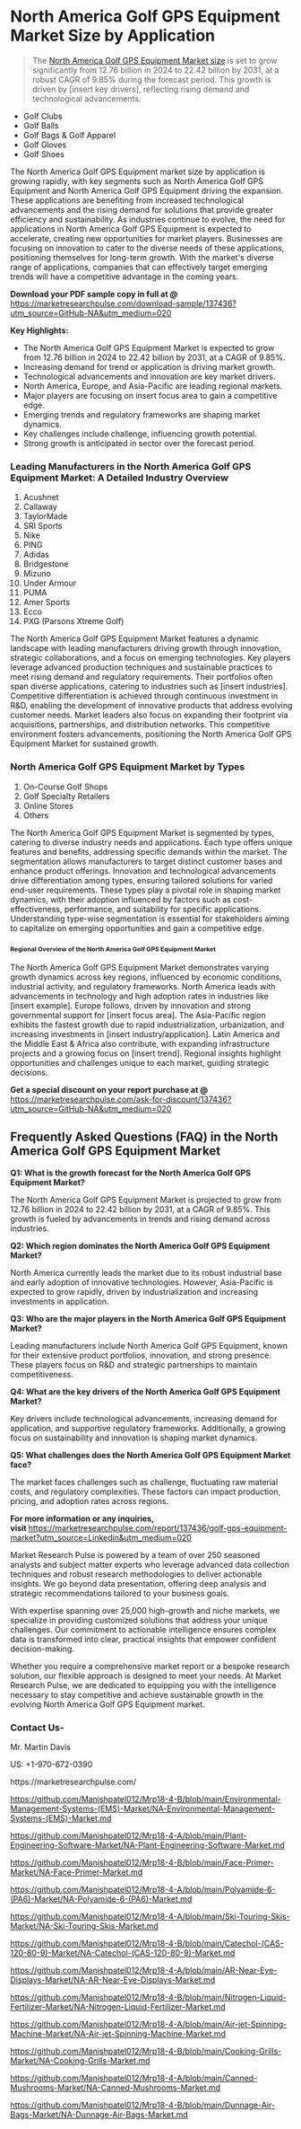 <h1>North America Golf GPS Equipment Market&nbsp;Size by Application</h1><blockquote><p>The <a href="https://marketresearchpulse.com/download-sample/137436?utm_source=GitHub-NA&amp;utm_medium=020">North America Golf GPS Equipment Market size</a> is set to grow significantly from 12.76 billion in 2024 to 22.42 billion by 2031, at a robust CAGR of 9.85% during the forecast period. This growth is driven by [insert key drivers], reflecting rising demand and technological advancements.</p></blockquote><ul><li>Golf Clubs <li> Golf Balls <li> Golf Bags & Golf Apparel <li> Golf Gloves <li> Golf Shoes</li></ul><p>The North America Golf GPS Equipment market size by application is growing rapidly, with key segments such as North America Golf GPS Equipment and North America Golf GPS Equipment driving the expansion. These applications are benefiting from increased technological advancements and the rising demand for solutions that provide greater efficiency and sustainability. As industries continue to evolve, the need for applications in North America Golf GPS Equipment is expected to accelerate, creating new opportunities for market players. Businesses are focusing on innovation to cater to the diverse needs of these applications, positioning themselves for long-term growth. With the market's diverse range of applications, companies that can effectively target emerging trends will have a competitive advantage in the coming years.</p><p><strong>Download your PDF sample copy in full at @ </strong><a href="https://marketresearchpulse.com/download-sample/137436?utm_source=GitHub-NA&amp;utm_medium=020">https://marketresearchpulse.com/download-sample/137436?utm_source=GitHub-NA&amp;utm_medium=020</a></p><p><strong>Key Highlights: </strong></p><ul><li>The North America Golf GPS Equipment Market is expected to grow from 12.76 billion in 2024 to 22.42 billion by 2031, at a CAGR of 9.85%.</li><li>Increasing demand for trend or application is driving market growth.</li><li>Technological advancements and innovation are key market drivers.</li><li>North America, Europe, and Asia-Pacific are leading regional markets.</li><li>Major players are focusing on insert focus area to gain a competitive edge.</li><li>Emerging trends and regulatory frameworks are shaping market dynamics.</li><li>Key challenges include challenge, influencing growth potential.</li><li>Strong growth is anticipated in sector over the forecast period.</li></ul><h3>Leading Manufacturers in the North America Golf GPS Equipment Market: A Detailed Industry Overview</h3><ol><li>Acushnet</li><li>Callaway</li><li>TaylorMade</li><li>SRI Sports</li><li>Nike</li><li>PING</li><li>Adidas</li><li>Bridgestone</li><li>Mizuno</li><li>Under Armour</li><li>PUMA</li><li>Amer Sports</li><li>Ecco</li><li>PXG (Parsons Xtreme Golf)</li></ol><div class="flex max-w-full flex-col flex-grow"><div class="min-h-8 text-message flex w-full flex-col items-end gap-2 whitespace-normal break-words [.text-message+&amp;]:mt-5" dir="auto" data-message-author-role="assistant" data-message-id="fd8432e4-4910-450d-b182-61b7bfb0a01f" data-message-model-slug="gpt-4o"><div class="flex w-full flex-col gap-1 empty:hidden first:pt-[3px]"><div class="markdown prose w-full break-words dark:prose-invert light"><p>The North America Golf GPS Equipment Market features a dynamic landscape with leading manufacturers driving growth through innovation, strategic collaborations, and a focus on emerging technologies. Key players leverage advanced production techniques and sustainable practices to meet rising demand and regulatory requirements. Their portfolios often span diverse applications, catering to industries such as [insert industries]. Competitive differentiation is achieved through continuous investment in R&amp;D, enabling the development of innovative products that address evolving customer needs. Market leaders also focus on expanding their footprint via acquisitions, partnerships, and distribution networks. This competitive environment fosters advancements, positioning the North America Golf GPS Equipment Market for sustained growth.</p></div></div></div></div><h3>North America Golf GPS Equipment Market by Types</h3><ol><li>On-Course Golf Shops <li> Golf Specialty Retailers <li> Online Stores <li> Others</li></ol><div class="flex max-w-full flex-col flex-grow"><div class="min-h-8 text-message flex w-full flex-col items-end gap-2 whitespace-normal break-words [.text-message+&amp;]:mt-5" dir="auto" data-message-author-role="assistant" data-message-id="084470be-0bb7-4664-bddf-5156b4f41249" data-message-model-slug="gpt-4o-mini"><div class="flex w-full flex-col gap-1 empty:hidden first:pt-[3px]"><div class="markdown prose w-full break-words dark:prose-invert light"><p>The North America Golf GPS Equipment Market is segmented by types, catering to diverse industry needs and applications. Each type offers unique features and benefits, addressing specific demands within the market. The segmentation allows manufacturers to target distinct customer bases and enhance product offerings. Innovation and technological advancements drive differentiation among types, ensuring tailored solutions for varied end-user requirements. These types play a pivotal role in shaping market dynamics, with their adoption influenced by factors such as cost-effectiveness, performance, and suitability for specific applications. Understanding type-wise segmentation is essential for stakeholders aiming to capitalize on emerging opportunities and gain a competitive edge.</p></div></div></div></div><h3><span style="font-size: 11px;">Regional Overview of the North America Golf GPS Equipment Market</span></h3><div class="flex max-w-full flex-col flex-grow"><div class="min-h-8 text-message flex w-full flex-col items-end gap-2 whitespace-normal break-words [.text-message+&amp;]:mt-5" dir="auto" data-message-author-role="assistant" data-message-id="e9038762-ce64-4e30-91c9-9bd413514231" data-message-model-slug="gpt-4o-mini"><div class="flex w-full flex-col gap-1 empty:hidden first:pt-[3px]"><div class="markdown prose w-full break-words dark:prose-invert light"><p>The North America Golf GPS Equipment Market demonstrates varying growth dynamics across key regions, influenced by economic conditions, industrial activity, and regulatory frameworks. North America leads with advancements in technology and high adoption rates in industries like [insert example]. Europe follows, driven by innovation and strong governmental support for [insert focus area]. The Asia-Pacific region exhibits the fastest growth due to rapid industrialization, urbanization, and increasing investments in [insert industry/application]. Latin America and the Middle East &amp; Africa also contribute, with expanding infrastructure projects and a growing focus on [insert trend]. Regional insights highlight opportunities and challenges unique to each market, guiding strategic decisions.</p></div></div></div></div><p><strong>Get a special discount on your report purchase at @ </strong><a href="https://marketresearchpulse.com/ask-for-discount/137436?utm_source=GitHub-NA&amp;utm_medium=020">https://marketresearchpulse.com/ask-for-discount/137436?utm_source=GitHub-NA&amp;utm_medium=020</a></p><h2>Frequently Asked Questions (FAQ) in the North America Golf GPS Equipment Market</h2><p><strong>Q1: What is the growth forecast for the North America Golf GPS Equipment Market?</strong></p><p>The North America Golf GPS Equipment Market is projected to grow from 12.76 billion in 2024 to 22.42 billion by 2031, at a CAGR of 9.85%. This growth is fueled by advancements in trends and rising demand across industries.</p><p><strong>Q2: Which region dominates the North America Golf GPS Equipment Market?</strong></p><p>North America currently leads the market due to its robust industrial base and early adoption of innovative technologies. However, Asia-Pacific is expected to grow rapidly, driven by industrialization and increasing investments in application.</p><p><strong>Q3: Who are the major players in the North America Golf GPS Equipment Market?</strong></p><p>Leading manufacturers include North America Golf GPS Equipment, known for their extensive product portfolios, innovation, and strong presence. These players focus on R&amp;D and strategic partnerships to maintain competitiveness.</p><p><strong>Q4: What are the key drivers of the North America Golf GPS Equipment Market?</strong></p><p>Key drivers include technological advancements, increasing demand for application, and supportive regulatory frameworks. Additionally, a growing focus on sustainability and innovation is shaping market dynamics.</p><p><strong>Q5: What challenges does the North America Golf GPS Equipment Market face?</strong></p><p>The market faces challenges such as challenge, fluctuating raw material costs, and regulatory complexities. These factors can impact production, pricing, and adoption rates across regions.</p><p><strong>For more information or any inquiries, visit&nbsp;</strong><a href="https://marketresearchpulse.com/report/137436/golf-gps-equipment-market?utm_source=Linkedin&utm_medium=020">https://marketresearchpulse.com/report/137436/golf-gps-equipment-market?utm_source=Linkedin&utm_medium=020</a></p><p>Market Research Pulse is powered by a team of over 250 seasoned analysts and subject matter experts who leverage advanced data collection techniques and robust research methodologies to deliver actionable insights. We go beyond data presentation, offering deep analysis and strategic recommendations tailored to your business goals.</p><p>With expertise spanning over 25,000 high-growth and niche markets, we specialize in providing customized solutions that address your unique challenges. Our commitment to actionable intelligence ensures complex data is transformed into clear, practical insights that empower confident decision-making.</p><p>Whether you require a comprehensive market report or a bespoke research solution, our flexible approach is designed to meet your needs. At Market Research Pulse, we are dedicated to equipping you with the intelligence necessary to stay competitive and achieve sustainable growth in the evolving North America Golf GPS Equipment market.</p><h3><strong>Contact Us-</strong></h3><p>Mr. Martin Davis</p><p>US: +1-970-672-0390</p><p>https://marketresearchpulse.com/</p><p><a href="https://github.com/Manishpatel012/Mrp18-4-B/blob/main/Environmental-Management-Systems-(EMS)-Market/NA-Environmental-Management-Systems-(EMS)-Market.md">https://github.com/Manishpatel012/Mrp18-4-B/blob/main/Environmental-Management-Systems-(EMS)-Market/NA-Environmental-Management-Systems-(EMS)-Market.md</a></p><p><a href="https://github.com/Manishpatel012/Mrp18-4-A/blob/main/Plant-Engineering-Software-Market/NA-Plant-Engineering-Software-Market.md">https://github.com/Manishpatel012/Mrp18-4-A/blob/main/Plant-Engineering-Software-Market/NA-Plant-Engineering-Software-Market.md</a></p><p><a href="https://github.com/Manishpatel012/Mrp18-4-B/blob/main/Face-Primer-Market/NA-Face-Primer-Market.md">https://github.com/Manishpatel012/Mrp18-4-B/blob/main/Face-Primer-Market/NA-Face-Primer-Market.md</a></p><p><a href="https://github.com/Manishpatel012/Mrp18-4-A/blob/main/Polyamide-6-(PA6)-Market/NA-Polyamide-6-(PA6)-Market.md">https://github.com/Manishpatel012/Mrp18-4-A/blob/main/Polyamide-6-(PA6)-Market/NA-Polyamide-6-(PA6)-Market.md</a></p><p><a href="https://github.com/Manishpatel012/Mrp18-4-A/blob/main/Ski-Touring-Skis-Market/NA-Ski-Touring-Skis-Market.md">https://github.com/Manishpatel012/Mrp18-4-A/blob/main/Ski-Touring-Skis-Market/NA-Ski-Touring-Skis-Market.md</a></p><p><a href="https://github.com/Manishpatel012/Mrp18-4-B/blob/main/Catechol-(CAS-120-80-9)-Market/NA-Catechol-(CAS-120-80-9)-Market.md">https://github.com/Manishpatel012/Mrp18-4-B/blob/main/Catechol-(CAS-120-80-9)-Market/NA-Catechol-(CAS-120-80-9)-Market.md</a></p><p><a href="https://github.com/Manishpatel012/Mrp18-4-A/blob/main/AR-Near-Eye-Displays-Market/NA-AR-Near-Eye-Displays-Market.md">https://github.com/Manishpatel012/Mrp18-4-A/blob/main/AR-Near-Eye-Displays-Market/NA-AR-Near-Eye-Displays-Market.md</a></p><p><a href="https://github.com/Manishpatel012/Mrp18-4-B/blob/main/Nitrogen-Liquid-Fertilizer-Market/NA-Nitrogen-Liquid-Fertilizer-Market.md">https://github.com/Manishpatel012/Mrp18-4-B/blob/main/Nitrogen-Liquid-Fertilizer-Market/NA-Nitrogen-Liquid-Fertilizer-Market.md</a></p><p><a href="https://github.com/Manishpatel012/Mrp18-4-A/blob/main/Air-jet-Spinning-Machine-Market/NA-Air-jet-Spinning-Machine-Market.md">https://github.com/Manishpatel012/Mrp18-4-A/blob/main/Air-jet-Spinning-Machine-Market/NA-Air-jet-Spinning-Machine-Market.md</a></p><p><a href="https://github.com/Manishpatel012/Mrp18-4-B/blob/main/Cooking-Grills-Market/NA-Cooking-Grills-Market.md">https://github.com/Manishpatel012/Mrp18-4-B/blob/main/Cooking-Grills-Market/NA-Cooking-Grills-Market.md</a></p><p><a href="https://github.com/Manishpatel012/Mrp18-4-A/blob/main/Canned-Mushrooms-Market/NA-Canned-Mushrooms-Market.md">https://github.com/Manishpatel012/Mrp18-4-A/blob/main/Canned-Mushrooms-Market/NA-Canned-Mushrooms-Market.md</a></p><p><a href="https://github.com/Manishpatel012/Mrp18-4-B/blob/main/Dunnage-Air-Bags-Market/NA-Dunnage-Air-Bags-Market.md">https://github.com/Manishpatel012/Mrp18-4-B/blob/main/Dunnage-Air-Bags-Market/NA-Dunnage-Air-Bags-Market.md</a></p>
